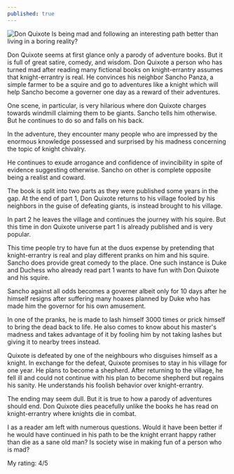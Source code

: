 ```yaml
---
published: true
---
```

![Don Quixote]({{site.baseurl}}/_posts/donQuixote.jpg)
Is being mad and following an interesting path better than living in a boring reality?

Don Quixote seems at first glance only a parody of adventure books. But it is full of great satire, comedy, and wisdom. Don Quixote a person who has turned mad after reading many fictional books on knight-errantry assumes that knight-errantry is real. He convinces his neighbor Sancho Panza, a simple farmer to be a squire and go to adventures like a knight which will help Sancho become a governer one day as a reward of their adventures.

One scene, in particular, is very hilarious where don Quixote charges towards windmill claiming them to be giants. Sancho tells him otherwise. But he continues to do so and falls on his back.

In the adventure, they encounter many people who are impressed by the enormous knowledge possessed and surprised by his madness concerning the topic of knight chivalry.

He continues to exude arrogance and confidence of invincibility in spite of evidence suggesting otherwise. Sancho on other is complete opposite being a realist and coward.

The book is split into two parts as they were published some years in the gap.
At the end of part 1, Don Quixote returns to his village fooled by his neighbors in the guise of defeating giants, is instead brought to his village.

In part 2 he leaves the village and continues the journey with his squire. But this time in don Quixote universe part 1 is already published and is very popular.

This time people try to have fun at the duos expense by pretending that knight-errantry is real and play different pranks on him and his squire. Sancho does provide great comedy to the place. One such instance is Duke and Duchess who already read part 1 wants to have fun with Don Quixote and his squire.

Sancho against all odds becomes a governer albeit only for 10 days after he himself resigns after suffering many hoaxes planned by Duke who has made him the governor for his own amusement.

In one of the pranks, he is made to lash himself 3000 times or prick himself to bring the dead back to life. He also comes to know about his master's madness and takes advantage of it by fooling him by not taking lashes but giving it to nearby trees instead.

Quixote is defeated by one of the neighbours who disguises himself as a knight. In exchange for the defeat, Quixote promises to stay in his village for one year. He plans to become a shepherd. After returning to the village, he fell ill and could not continue with his plan to become shepherd but regains his sanity. He understands his foolish behavior over knight-errantry.

The ending may seem dull. But it is true to how a parody of adventures should end. Don Quixote dies peacefully unlike the books he has read on knight-errantry where knights die in combat.

I as a reader am left with numerous questions.
Would it have been better if he would have continued in his path to be the knight errant happy rather than die as a sane old man? Is society wise in making fun of a person who is mad?

My rating: 4/5
